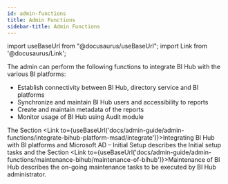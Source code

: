 ```yaml
---
id: admin-functions
title: Admin Functions
sidebar-title: Admin Functions
---
```


import useBaseUrl from "@docusaurus/useBaseUrl";
import Link from '@docusaurus/Link';

The admin can perform the following functions to integrate BI Hub with the various BI platforms:

- Establish connectivity between BI Hub, directory service and BI platforms
- Synchronize and maintain BI Hub users and accessibility to reports
- Create and maintain metadata of the reports 
- Monitor usage of BI Hub using Audit module

The Section <Link to={useBaseUrl('docs/admin-guide/admin-functions/integrate-bihub-platform-msad/integrate')}>Integrating BI Hub with BI platforms and Microsoft AD – Initial Setup</Link> describes the Initial setup tasks and the Section <Link to={useBaseUrl('docs/admin-guide/admin-functions/maintenance-bihub/maintenance-of-bihub')}>Maintenance of BI Hub</Link> describes the on-going maintenance tasks to be executed by BI Hub administrator.